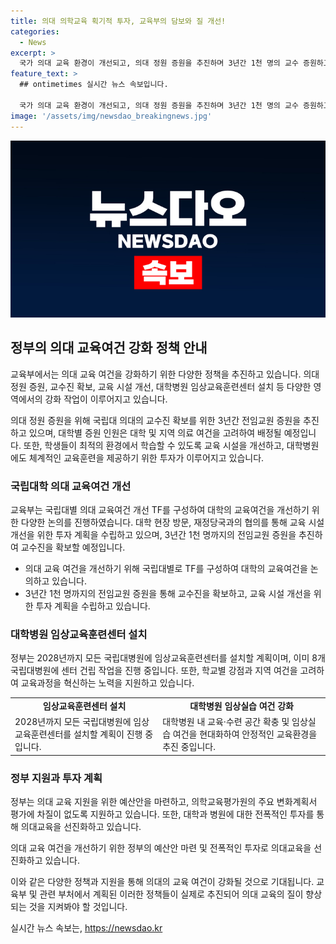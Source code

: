 ```yaml
---
title: 의대 의학교육 획기적 투자, 교육부의 담보와 질 개선!
categories:
  - News
excerpt: >
  국가 의대 교육 환경이 개선되고, 의대 정원 증원을 추진하며 3년간 1천 명의 교수 증원하고, 대학별 교육여건을 고려하여 증원할 예정이다. 교육여건을 고려한 실험·실습실, 첨단 기자재를 확보하는 작업을 진행 중이며, 국립대학별 TF를 구성하여 교육 시설 개선을 위한 투자 계획을 수립하고 있다. 학생들이 풍부한 임상경험을 할 수 있도록 교육과정 혁신을 지원하고, 9월 중 의대교육 선진화 방안을 발표할 예정이다.
feature_text: >
  ## ontimetimes 실시간 뉴스 속보입니다.

  국가 의대 교육 환경이 개선되고, 의대 정원 증원을 추진하며 3년간 1천 명의 교수 증원하고, 대학별 교육여건을 고려하여 증원할 예정이다. 교육여건을 고려한 실험·실습실, 첨단 기자재를 확보하는 작업을 진행 중이며, 국립대학별 TF를 구성하여 교육 시설 개선을 위한 투자 계획을 수립하고 있다. 학생들이 풍부한 임상경험을 할 수 있도록 교육과정 혁신을 지원하고, 9월 중 의대교육 선진화 방안을 발표할 예정이다.
image: '/assets/img/newsdao_breakingnews.jpg'
---
```


<p><img src="/assets/img/newsdao_breakingnews.jpg" alt="ontimetimes 속보" /></p>

<h2 data-ke-size="size26">정부의 의대 교육여건 강화 정책 안내</h2>

<p>교육부에서는 의대 교육 여건을 강화하기 위한 다양한 정책을 추진하고 있습니다. 의대 정원 증원, 교수진 확보, 교육 시설 개선, 대학병원 임상교육훈련센터 설치 등 다양한 영역에서의 강화 작업이 이루어지고 있습니다.</p>

<p data-ke-size="size16">의대 정원 증원을 위해 국립대 의대의 교수진 확보를 위한 3년간 전임교원 증원을 추진하고 있으며, 대학별 증원 인원은 대학 및 지역 의료 여건을 고려하여 배정될 예정입니다. 또한, 학생들이 최적의 환경에서 학습할 수 있도록 교육 시설을 개선하고, 대학병원에도 체계적인 교육훈련을 제공하기 위한 투자가 이루어지고 있습니다.</p>

<h3 data-ke-size="size24">국립대학 의대 교육여건 개선</h3>

<p>교육부는 국립대별 의대 교육여건 개선 TF를 구성하여 대학의 교육여건을 개선하기 위한 다양한 논의를 진행하였습니다. 대학 현장 방문, 재정당국과의 협의를 통해 교육 시설 개선을 위한 투자 계획을 수립하고 있으며, 3년간 1천 명까지의 전임교원 증원을 추진하여 교수진을 확보할 예정입니다.</p>

<ul>
  <li>의대 교육 여건을 개선하기 위해 국립대별로 TF를 구성하여 대학의 교육여건을 논의하고 있습니다.</li>
  <li>3년간 1천 명까지의 전임교원 증원을 통해 교수진을 확보하고, 교육 시설 개선을 위한 투자 계획을 수립하고 있습니다.</li>
</ul>

<h3 data-ke-size="size24">대학병원 임상교육훈련센터 설치</h3>

<p>정부는 2028년까지 모든 국립대병원에 임상교육훈련센터를 설치할 계획이며, 이미 8개 국립대병원에 센터 건립 작업을 진행 중입니다. 또한, 학교별 강점과 지역 여건을 고려하여 교육과정을 혁신하는 노력을 지원하고 있습니다.</p>

<table>
    <tr>
        <td style="text-align: center; height: 17px;"><b>임상교육훈련센터 설치</b></td>
        <td style="text-align: center; height: 17px;"><b>대학병원 임상실습 여건 강화</b></td>
    </tr>
    <tr>
        <td>2028년까지 모든 국립대병원에 임상교육훈련센터를 설치할 계획이 진행 중입니다.</td>
        <td>대학병원 내 교육·수련 공간 확충 및 임상실습 여건을 현대화하여 안정적인 교육환경을 추진 중입니다.</td>
    </tr>
</table>

<h3 data-ke-size="size24">정부 지원과 투자 계획</h3>

<p>정부는 의대 교육 지원을 위한 예산안을 마련하고, 의학교육평가원의 주요 변화계획서 평가에 차질이 없도록 지원하고 있습니다. 또한, 대학과 병원에 대한 전폭적인 투자를 통해 의대교육을 선진화하고 있습니다.</p>

<p data-ke-size="size16">의대 교육 여건을 개선하기 위한 정부의 예산안 마련 및 전폭적인 투자로 의대교육을 선진화하고 있습니다.</p>

<p>이와 같은 다양한 정책과 지원을 통해 의대의 교육 여건이 강화될 것으로 기대됩니다. 교육부 및 관련 부처에서 계획된 이러한 정책들이 실제로 추진되어 의대 교육의 질이 향상되는 것을 지켜봐야 할 것입니다.</p>
실시간 뉴스 속보는, <a href="https://newsdao.kr" rel="dofollow">https://newsdao.kr</a>



